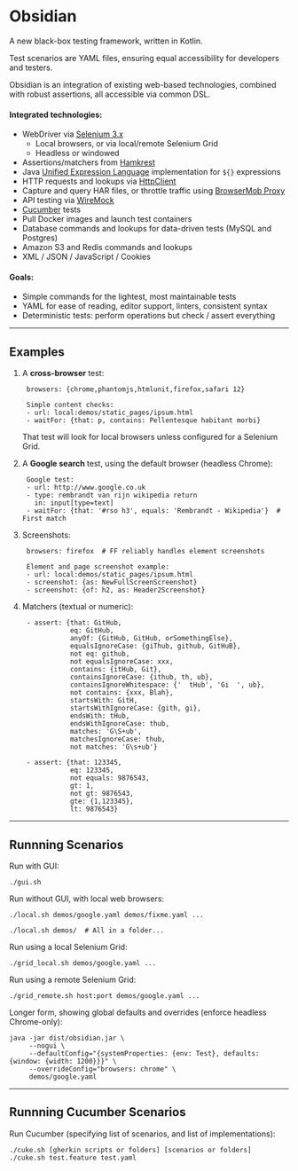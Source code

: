 # Obsidian

A new black-box testing framework, written in Kotlin.

Test scenarios are YAML files, ensuring equal accessibility for developers and testers.

Obsidian is an integration of existing web-based technologies, combined with robust assertions, all accessible via common DSL.


#### Integrated technologies:

* WebDriver via [Selenium 3.x](https://github.com/SeleniumHQ/selenium)
  * Local browsers, or via local/remote Selenium Grid
  * Headless or windowed
* Assertions/matchers from [Hamkrest](https://github.com/npryce/hamkrest)
* Java [Unified Expression Language](https://en.wikipedia.org/wiki/Unified_Expression_Language) implementation for `${}` expressions
* HTTP requests and lookups via [HttpClient](https://hc.apache.org/httpcomponents-client-ga/)
* Capture and query HAR files, or throttle traffic using [BrowserMob Proxy](https://github.com/lightbody/browsermob-proxy)
* API testing via [WireMock](https://github.com/tomakehurst/wiremock)
* [Cucumber](https://github.com/cucumber/cucumber-jvm) tests
* Pull Docker images and launch test containers
* Database commands and lookups for data-driven tests (MySQL and Postgres)
* Amazon S3 and Redis commands and lookups
* XML / JSON / JavaScript / Cookies

#### Goals:

* Simple commands for the lightest, most maintainable tests
* YAML for ease of reading, editor support, linters, consistent syntax
* Deterministic tests: perform operations but check / assert everything


---
## Examples

1. A **cross-browser** test:

        browsers: {chrome,phantomjs,htmlunit,firefox,safari 12}

        Simple content checks:
        - url: local:demos/static_pages/ipsum.html
        - waitFor: {that: p, contains: Pellentesque habitant morbi}

    That test will look for local browsers unless configured for a Selenium Grid.

1. A **Google search** test, using the default browser (headless Chrome):

        Google test:
        - url: http://www.google.co.uk
        - type: rembrandt van rijn wikipedia return
          in: input[type=text]
        - waitFor: {that: '#rso h3', equals: 'Rembrandt - Wikipedia'}  # First match

1. Screenshots:

        browsers: firefox  # FF reliably handles element screenshots

        Element and page screenshot example:
        - url: local:demos/static_pages/ipsum.html
        - screenshot: {as: NewFullScreenScreenshot}
        - screenshot: {of: h2, as: Header2Screenshot}

1. Matchers (textual or numeric):

        - assert: {that: GitHub,
                   eq: GitHub,
                   anyOf: {GitHub, GitHub, orSomethingElse},
                   equalsIgnoreCase: {giThub, github, GitHuB},
                   not eq: github,
                   not equalsIgnoreCase: xxx,
                   contains: {itHub, Git},
                   containsIgnoreCase: {ithub, th, ub},
                   containsIgnoreWhitespace: {'  tHub', 'Gi  ', ub},
                   not contains: {xxx, Blah},
                   startsWith: GitH,
                   startsWithIgnoreCase: {gith, gi},
                   endsWith: tHub,
                   endsWithIgnoreCase: thub,
                   matches: 'G\S+ub',
                   matchesIgnoreCase: thub,
                   not matches: 'G\s+ub'}

        - assert: {that: 123345,
                   eq: 123345,
                   not equals: 9876543,
                   gt: 1,
                   not gt: 9876543,
                   gte: {1,123345},
                   lt: 9876543}

---

## Runnning Scenarios

Run with GUI:

    ./gui.sh

Run without GUI, with local web browsers:

    ./local.sh demos/google.yaml demos/fixme.yaml ...

    ./local.sh demos/  # All in a folder...

Run using a local Selenium Grid:

    ./grid_local.sh demos/google.yaml ...

Run using a remote Selenium Grid:

    ./grid_remote.sh host:port demos/google.yaml ...

Longer form, showing global defaults and overrides (enforce headless Chrome-only):

    java -jar dist/obsidian.jar \
         --nogui \
         --defaultConfig="{systemProperties: {env: Test}, defaults: {window: {width: 1200}}}" \
         --overrideConfig="browsers: chrome" \
         demos/google.yaml

---

## Runnning Cucumber Scenarios

Run Cucumber (specifying list of scenarios, and list of implementations):

    ./cuke.sh [gherkin scripts or folders] [scenarios or folders]
    ./cuke.sh test.feature test.yaml